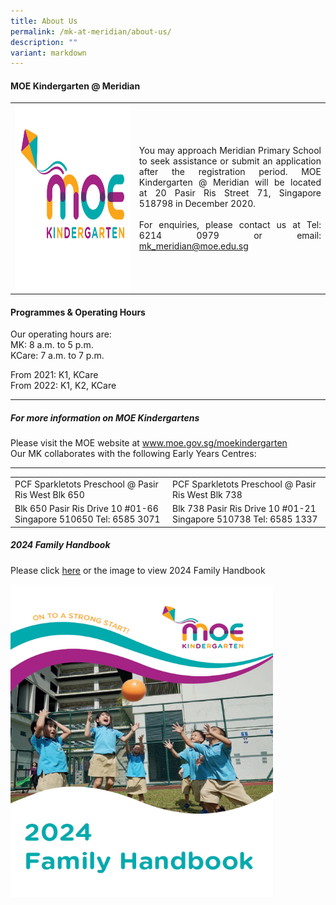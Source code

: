 ```yaml
---
title: About Us
permalink: /mk-at-meridian/about-us/
description: ""
variant: markdown
---
```

#### MOE Kindergarten @ Meridian
<table style="width:100%">
  <tbody><tr>
    <td><img src="/images/MK@Meridian/MK%20Logo.png" alt="Girl in a jacket" style="width:2100px;height:300px; float:left"></td>
    <td><p align="justify">You may approach Meridian Primary School to seek assistance or submit an application after the registration period.
MOE Kindergarten @ Meridian will be located at&nbsp;20 Pasir Ris Street 71, Singapore 518798 in December 2020.<br><br>
For enquiries, please contact us at Tel: 6214 0979
or email: <a href="mk_meridian@moe.edu.sg">mk_meridian@moe.edu.sg</a></p></td>
  </tr>
	<tr></tr>
</tbody></table>


#### Programmes &amp; Operating Hours
Our operating hours are:<br>
MK: 8 a.m. to 5 p.m. <br>
KCare: 7 a.m. to 7 p.m.

From 2021: K1, KCare  
From 2022: K1, K2, KCare
<hr>

##### For more information on MOE Kindergartens
Please visit the MOE website at <a href="www.moe.gov.sg/moekindergarten">www.moe.gov.sg/moekindergarten</a><br>
Our MK collaborates with the following Early Years Centres:
<hr>

<table style="width:100%">
  <tbody><tr>
    <td>PCF Sparkletots Preschool  
@ Pasir Ris West Blk 650</td>
    <td>PCF Sparkletots Preschool  
@ Pasir Ris West Blk 738</td>
  </tr>
  <tr>
    <td>Blk 650 Pasir Ris Drive 10 #01-66  
Singapore 510650  
Tel: 6585 3071</td>
    <td>Blk 738 Pasir Ris Drive 10 #01-21  
Singapore 510738  
Tel: 6585 1337</td>
  </tr>
</tbody></table>

##### 2024 Family Handbook
<p>Please click <a href="/files/MK/2023/mk%20family%20handbook%202023%20final.pdf">here</a> or the image to view 2024 Family Handbook</p>

<a href="/files/MK/2023/mk%20family%20handbook%202023%20final.pdf"><img style="width:420px;height:500px;" src="/images/MK@Meridian/2023/family%20handbook.png"></a>
